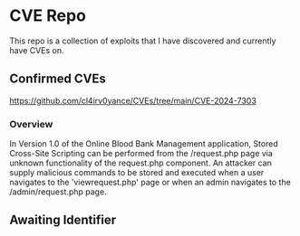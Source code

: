 # CVE Repo

This repo is a collection of exploits that I have discovered and currently have CVEs on. 



## Confirmed CVEs 

https://github.com/cl4irv0yance/CVEs/tree/main/CVE-2024-7303

### Overview

In Version 1.0 of the Online Blood Bank Management application, Stored Cross-Site Scripting can be performed from the /request.php page via unknown functionality of the request.php component. An attacker can supply malicious commands to be stored and executed when a user navigates to the 'viewrequest.php' page or when an admin navigates to the /admin/request.php page.

## Awaiting Identifier 

